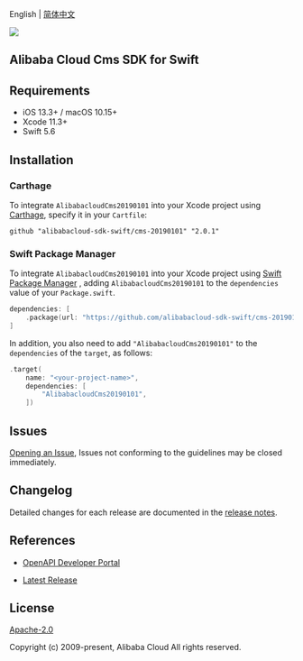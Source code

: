 English | [简体中文](README-CN.md)

![](https://aliyunsdk-pages.alicdn.com/icons/AlibabaCloud.svg)

## Alibaba Cloud Cms SDK for Swift

## Requirements

- iOS 13.3+ / macOS 10.15+
- Xcode 11.3+
- Swift 5.6

## Installation

### Carthage

To integrate `AlibabacloudCms20190101` into your Xcode project using [Carthage](https://github.com/Carthage/Carthage), specify it in your `Cartfile`:

```ogdl
github "alibabacloud-sdk-swift/cms-20190101" "2.0.1"
```

### Swift Package Manager

To integrate `AlibabacloudCms20190101` into your Xcode project using [Swift Package Manager](https://swift.org/package-manager/) , adding `AlibabacloudCms20190101` to the `dependencies` value of your `Package.swift`.

```swift
dependencies: [
    .package(url: "https://github.com/alibabacloud-sdk-swift/cms-20190101.git", from: "2.0.1")
]
```

In addition, you also need to add `"AlibabacloudCms20190101"` to the `dependencies` of the `target`, as follows:

```swift
.target(
    name: "<your-project-name>",
    dependencies: [
        "AlibabacloudCms20190101",
    ])
```

## Issues

[Opening an Issue](https://github.com/alibabacloud-sdk-swift/cms-20190101/issues/new), Issues not conforming to the guidelines may be closed immediately.

## Changelog

Detailed changes for each release are documented in the [release notes](./ChangeLog.txt).

## References

* [OpenAPI Developer Portal](https://next.api.alibabacloud.com/home)
- [Latest Release](https://github.com/alibabacloud-sdk-swift/cms-20190101)

## License

[Apache-2.0](http://www.apache.org/licenses/LICENSE-2.0)

Copyright (c) 2009-present, Alibaba Cloud All rights reserved.
